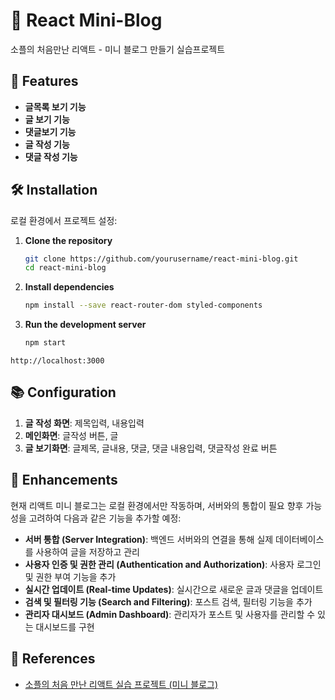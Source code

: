 # 📝 React Mini-Blog

소플의 처음만난 리액트 - 미니 블로그 만들기 실습프로젝트

## 🚀 Features

- **글목록 보기 기능**
- **글 보기 기능**
- **댓글보기 기능**
- **글 작성 기능**
- **댓글 작성 기능**

## 🛠️ Installation

로컬 환경에서 프로젝트 설정:

1. **Clone the repository**
    ```bash
    git clone https://github.com/yourusername/react-mini-blog.git
    cd react-mini-blog
    ```

2. **Install dependencies**
    ```bash
    npm install --save react-router-dom styled-components
    ```

3. **Run the development server**
    ```bash
    npm start
    ```

`http://localhost:3000`


## 📚 Configuration

1. **글 작성 화면**: 제목입력, 내용입력
2. **메인화면**: 글작성 버튼, 글
3. **글 보기화면**: 글제목, 글내용, 댓글, 댓글 내용입력, 댓글작성 완료 버튼


## 🌱 Enhancements

현재 리액트 미니 블로그는 로컬 환경에서만 작동하며, 서버와의 통합이 필요
향후 가능성을 고려하여 다음과 같은 기능을 추가할 예정:

- **서버 통합 (Server Integration)**: 백엔드 서버와의 연결을 통해 실제 데이터베이스를 사용하여 글을 저장하고 관리
- **사용자 인증 및 권한 관리 (Authentication and Authorization)**: 사용자 로그인 및 권한 부여 기능을 추가
- **실시간 업데이트 (Real-time Updates)**: 실시간으로 새로운 글과 댓글을 업데이트
- **검색 및 필터링 기능 (Search and Filtering)**: 포스트 검색, 필터링 기능을 추가
- **관리자 대시보드 (Admin Dashboard)**: 관리자가 포스트 및 사용자를 관리할 수 있는 대시보드를 구현


## 🤝 References
- [소플의 처음 만난 리액트 실습 프로젝트 (미니 블로그)]([https://reactjs.org/docs/getting-started.html](https://github.com/soaple/mini-blog))
